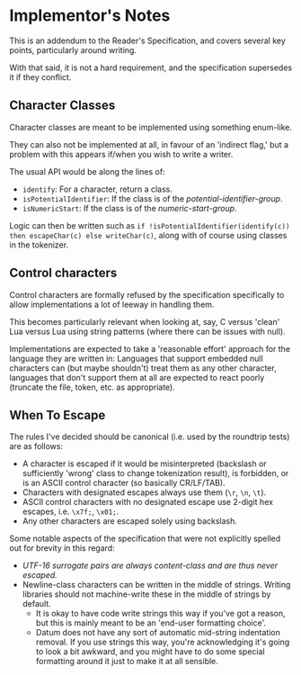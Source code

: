 # Implementor's Notes

This is an addendum to the Reader's Specification, and covers several key points, particularly around writing.

With that said, it is not a hard requirement, and the specification supersedes it if they conflict.

## Character Classes

Character classes are meant to be implemented using something enum-like.

They can also not be implemented at all, in favour of an 'indirect flag,' but a problem with this appears if/when you wish to write a writer.

The usual API would be along the lines of:

* `identify`: For a character, return a class.
* `isPotentialIdentifier`: If the class is of the *potential-identifier-group*.
* `isNumericStart`: If the class is of the *numeric-start-group*.

Logic can then be written such as `if !isPotentialIdentifier(identify(c)) then escapeChar(c) else writeChar(c)`, along with of course using classes in the tokenizer.

## Control characters

Control characters are formally refused by the specification specifically to allow implementations a lot of leeway in handling them.

This becomes particularly relevant when looking at, say, C versus 'clean' Lua versus Lua using string patterns (where there can be issues with null).

Implementations are expected to take a 'reasonable effort' approach for the language they are written in: Languages that support embedded null characters can (but maybe shouldn't) treat them as any other character, languages that don't support them at all are expected to react poorly (truncate the file, token, etc. as appropriate).

## When To Escape

The rules I've decided should be canonical (i.e. used by the roundtrip tests) are as follows:

* A character is escaped if it would be misinterpreted (backslash or sufficiently 'wrong' class to change tokenization result), is forbidden, or is an ASCII control character (so basically CR/LF/TAB).
* Characters with designated escapes always use them (`\r`, `\n`, `\t`).
* ASCII control characters with no designated escape use 2-digit hex escapes, i.e. `\x7f;`, `\x01;`.
* Any other characters are escaped solely using backslash.

Some notable aspects of the specification that were not explicitly spelled out for brevity in this regard:

* _UTF-16 surrogate pairs are always content-class and are thus never escaped._
* Newline-class characters can be written in the middle of strings. Writing libraries should not machine-write these in the middle of strings by default.
	* It is okay to have code write strings this way if you've got a reason, but this is mainly meant to be an 'end-user formatting choice'.
	* Datum does not have any sort of automatic mid-string indentation removal. If you use strings this way, you're acknowledging it's going to look a bit awkward, and you might have to do some special formatting around it just to make it at all sensible.
